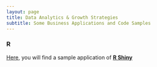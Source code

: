 ```yaml
---
layout: page
title: Data Analytics & Growth Strategies 
subtitle: Some Business Applications and Code Samples    
---
```


### R 

[Here](https://gorkemmeral.shinyapps.io/shiny_demo_app/), you will find a sample application of [**R Shiny**](http://shiny.rstudio.com/)
